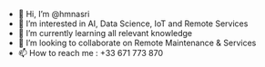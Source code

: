 - 👋 Hi, I’m @hmnasri
- 👀 I’m interested in AI, Data Science, IoT and Remote Services
- 🌱 I’m currently learning all relevant knowledge
- 💞️ I’m looking to collaborate on Remote Maintenance & Services
- 📫 How to reach me : +33 671 773 870

<!---
hmnasri/hmnasri is a ✨ special ✨ repository because its `README.md` (this file) appears on your GitHub profile.
You can click the Preview link to take a look at your changes.
--->
